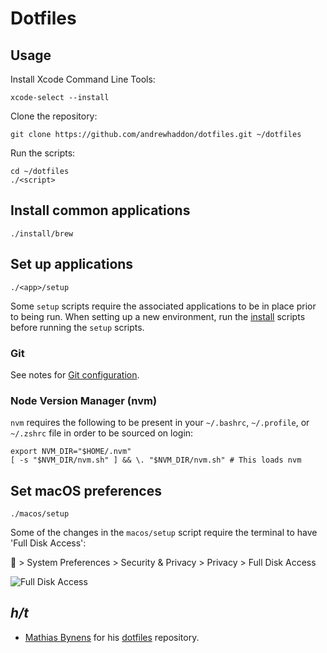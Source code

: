 # Dotfiles

## Usage

Install Xcode Command Line Tools:  

```shell
xcode-select --install
```

Clone the repository:  

```shell
git clone https://github.com/andrewhaddon/dotfiles.git ~/dotfiles
```

Run the scripts:

```shell
cd ~/dotfiles
./<script>
```

## Install common applications 

```shell
./install/brew
```

## Set up applications

```shell
./<app>/setup
```

Some `setup` scripts require the associated applications to be in place prior to being run. When setting up a new environment, run the [install](https://github.com/andrewhaddon/dotfiles/tree/master/install) scripts before running the `setup` scripts.

### Git 

See notes for [Git configuration](https://github.com/andrewhaddon/dotfiles/blob/master/git/README.md).

### Node Version Manager (nvm)

`nvm` requires the following to be present in your `~/.bashrc`, `~/.profile`, or `~/.zshrc` file in order to be sourced on login:

```shell
export NVM_DIR="$HOME/.nvm"
[ -s "$NVM_DIR/nvm.sh" ] && \. "$NVM_DIR/nvm.sh" # This loads nvm
```

## Set macOS preferences

```shell
./macos/setup
```

Some of the changes in the `macos/setup` script require the terminal to have 'Full Disk Access':

 > System Preferences > Security & Privacy > Privacy > Full Disk Access

![Full Disk Access](https://i.imgur.com/xikZjfM.png)

## *h/t*

- [Mathias Bynens](https://github.com/mathiasbynens) for his [dotfiles](https://github.com/mathiasbynens/dotfiles) repository.
